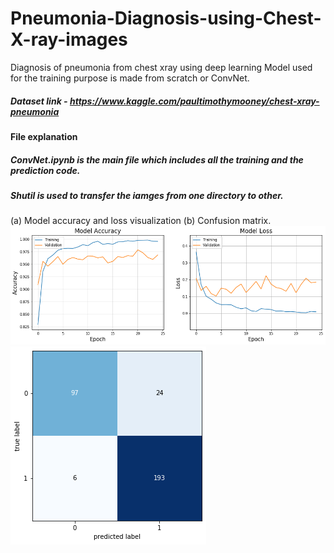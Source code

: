 # Pneumonia-Diagnosis-using-Chest-X-ray-images
Diagnosis of pneumonia from chest xray using deep learning
Model used for the training purpose is made from scratch or ConvNet.<br>
##### Dataset link - https://www.kaggle.com/paultimothymooney/chest-xray-pneumonia<br>
#### File explanation
##### ConvNet.ipynb is the main file which includes all the training and the prediction code.<br>
##### Shutil is used to transfer the iamges from one directory to other.<br>
(a) Model accuracy and loss visualization
(b) Confusion matrix.
![model accuracy and loss visualization](download.png)
![confusion matrix](cm.png)
